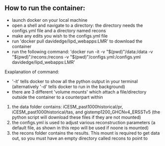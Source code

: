 ## How to run the container:
* launch docker on your local machine  
* open a shell and navigate to a directory: the directory needs the configs.yml file and a directory named recons  
* make any edits you wish to the configs.yml file  
* run 'docker pull davidedge/lipd_webapps:LMR' to download the container  
* run the following command: 'docker run -it -v "$(pwd)"/data:/data -v "$(pwd)"/recons:/recons -v "$(pwd)"/configs.yml:/configs.yml davidedge/lipd_webapps:LMR' 

Exaplanation of command: 

* '-it' tells docker to show all the python output in your terminal (alternatively '-d' tells docker to run in the background)  
* there are 3 different 'volume mounts' which attach a file/directory outside the container to a counterpart within  
1. the data folder contains: iCESM_past1000historical/pr, iCESM_past1000historical/tas, and gistemp1200_GHCNv4_ERSSTv5 (the python script will download these files if they are not mounted)
2. the configs.yml is used to adjust various reconstruction parameters (a default file, as shown in this repo will be used if noone is mounted)
3. the recons folder contains the results. This mount is required to get data out, so you must have an empty directory called recons to point to 
